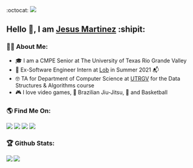 :octocat:	 ![](https://visitor-badge.laobi.icu/badge?page_id=Martje55555.Martje55555)	

## Hello :wave:, I am [Jesus Martinez](https://martje55555.github.io)  :shipit:

### :technologist:	About Me: 
  * :mortar_board: I am a CMPE Senior at The University of Texas Rio Grande Valley
  * :incoming_envelope: Ex-Software Engineer Intern at [Lob](https://lob.com) in Summer 2021 :mailbox_with_mail:	
  * :nerd_face:	TA for Department of Computer Science at [UTRGV](https://www.utrgv.edu/csci/) for the Data Structures & Algorithms course
  * :video_game: I love video games, :martial_arts_uniform: Brazilian Jiu-Jitsu, :basketball: and Basketball

### :earth_americas: Find Me On:
[![](https://img.shields.io/badge/GitHub-100000?style=for-the-badge&logo=github&logoColor=white)](https://github.com/Martje55555)
[![](https://img.shields.io/badge/LinkedIn-0077B5?style=for-the-badge&logo=linkedin&logoColor=white)](https://www.linkedin.com/in/jesus-martinez-01b1a31b1/)
[![](https://img.shields.io/badge/-LeetCode-FFA116?style=for-the-badge&logo=LeetCode&logoColor=black)](https://leetcode.com/Martje55555/)
[![](https://img.shields.io/badge/Codewars-B1361E?style=for-the-badge&logo=Codewars&logoColor=white)](https://www.codewars.com/users/Martje55555)

### :trophy: Github Stats: 
<!--
![GitHub stats](https://readme-stats-cfgj2cxdy.vercel.app/api?username=Martje55555&count_private=true&show_icons=true&theme=tokyonight)
![Top Langs](https://readme-stats-cfgj2cxdy.vercel.app/api/top-langs/?username=Martje55555&hide=php&theme=tokyonight)
-->
<div>
<a href="https://github-readme-stats.vercel.app/api?username=Martje55555&theme=react">
  <img  align="left" src="https://github-readme-stats.vercel.app/api?username=Martje55555&count_private=true&show_icons=true&theme=react" />
</a>
<a href="https://github-readme-stats.vercel.app/api/top-langs/?username=Martje55555&hide=php&theme=react">
  <img align="left" src="https://github-readme-stats.vercel.app/api/top-langs/?username=Martje55555&hide=php&theme=react" />
</a>
</div>
